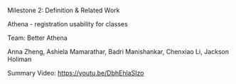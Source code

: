 
Milestone 2: Definition & Related Work 

Athena - registration usability for classes

Team: Better Athena

Anna Zheng, Ashiela Mamarathar, Badri Manishankar, Chenxiao Li, Jackson Holiman


Summary Video: https://youtu.be/DbhEhlaSIzo 
